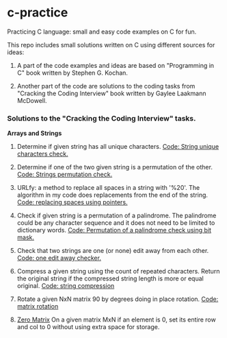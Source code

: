 # c-practice
Practicing C language: small and easy code examples on C for fun.

This repo includes small solutions written on C using different sources for ideas:

1. A part of the code examples and ideas are based on "Programming in C" book written by Stephen G. Kochan.

2. Another part of the code are solutions to the coding tasks from "Cracking the Coding Interview" book written by Gaylee Laakmann McDowell.

### Solutions to the "Cracking the Coding Interview" tasks.

**Arrays and Strings**
1. Determine if given string has all unique characters. [Code: String unique characters check.](https://github.com/jack-zuban/c-practice/tree/master/unique-characters/unique-characters/main.c)

2. Determine if one of the two given string is a permutation of the other. [Code: Strings permutation check.](https://github.com/jack-zuban/c-practice/blob/master/string-permutation-check/string-permutation-check/main.c)

3. URLfy: a method to replace all spaces in a string with '%20'. The algorithm in my code does replacements from the end of the string. [Code: replacing spaces using pointers.](https://github.com/jack-zuban/c-practice/tree/master/URLfy/URLfy/main.c)

4. Check if given string is a permutation of a palindrome. The palindrome could be any character sequence and it does not need to be limited to dictionary words. [Code: Permutation of a palindrome check using bit mask.](https://github.com/jack-zuban/c-practice/blob/master/palindrome-permutation/palindrome-permutation/main.c)

5. Check that two strings are one (or none) edit away from each other. [Code: one edit away checker.](https://github.com/jack-zuban/c-practice/blob/master/one-away/one-away/main.c)

6. Compress a given string using the count of repeated characters. Return the original string if the compressed string length is more or equal original. [Code: string compression](https://github.com/jack-zuban/c-practice/blob/master/string-compression/string-compression/main.c)

7. Rotate a given NxN matrix 90 by degrees doing in place rotation. [Code: matrix rotation](https://github.com/jack-zuban/c-practice/blob/master/matrix-rotation/matrix-rotation/main.c)

8. [Zero Matrix](https://github.com/jack-zuban/c-practice/blob/master/zero-matrix/zero-matrix/main.c) On a given matrix MxN if an element is 0, set its entire row and col to 0 without using extra space for storage.
